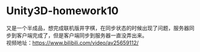 # Unity3D-homework10
又是一个半成品，想完成联机版井字棋，在同步状态的时候出现了问题，服务器同步到客户端完成了，但是客户端同步到服务器一直没弄出来。<br/>
视频地址：https://www.bilibili.com/video/av25659112/
